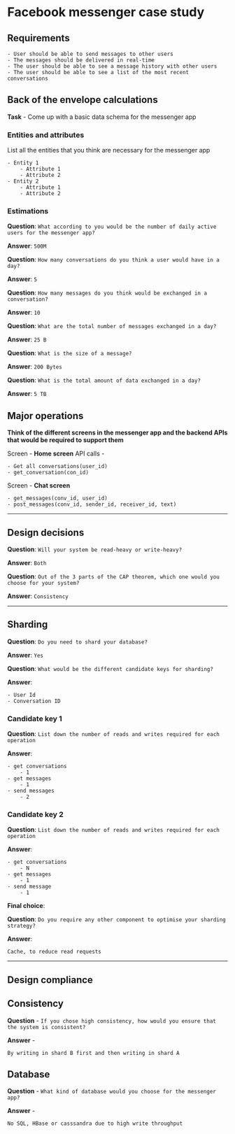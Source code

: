 # Facebook messenger case study

## Requirements

```
- User should be able to send messages to other users
- The messages should be delivered in real-time
- The user should be able to see a message history with other users
- The user should be able to see a list of the most recent conversations
```

## Back of the envelope calculations

**Task** - Come up with a basic data schema for the messenger app

### Entities and attributes

List all the entities that you think are necessary for the messenger app

```
- Entity 1
    - Attribute 1
    - Attribute 2
- Entity 2
    - Attribute 1
    - Attribute 2
```

### Estimations


**Question**: `What according to you would be the number of daily active users for the messenger app?`

**Answer**: `500M`

**Question**: `How many conversations do you think a user would have in a day?`

**Answer**: `5`

**Question**: `How many messages do you think would be exchanged in a conversation?`

**Answer**: `10`

**Question**: `What are the total number of messages exchanged in a day?`

**Answer**: `25 B`

**Question**: `What is the size of a message?`

**Answer**: `200 Bytes`

**Question**: `What is the total amount of data exchanged in a day?`

**Answer**: `5 TB`

## Major operations

**Think of the different screens in the messenger app and the backend APIs that would be required to support them**

Screen - **Home screen**
API calls - 
```
- Get all conversations(user_id)
- get_conversation(con_id)
```

Screen - **Chat screen**
```
- get_messages(conv_id, user_id)
- post_messages(conv_id, sender_id, receiver_id, text)
```
---
## Design decisions

**Question**: `Will your system be read-heavy or write-heavy?`

**Answer**: `Both`

**Question**: `Out of the 3 parts of the CAP theorem, which one would you choose for your system?`

**Answer**: `Consistency`

---
## Sharding

**Question**: `Do you need to shard your database?`

**Answer**: `Yes`

**Question**: `What would be the different candidate keys for sharding?`

**Answer**:
```
- User Id
- Conversation ID
```

### Candidate key 1

**Question**: `List down the number of reads and writes required for each operation`

**Answer**:
```
- get conversations
    - 1
- get messages
    - 1
- send messages
    - 2
```

### Candidate key 2

**Question**: `List down the number of reads and writes required for each operation`

**Answer**:
```
- get conversations
    - N
- get messages
    - 1
- send message
    - 1
```

**Final choice**: ` `

**Question**: `Do you require any other component to optimise your sharding strategy?`

**Answer**: 
```
Cache, to reduce read requests
```

---
## Design compliance

## Consistency
**Question** - `If you chose high consistency, how would you ensure that the system is consistent?`

**Answer** - 
```
By writing in shard B first and then writing in shard A
```

## Database

**Question** - `What kind of database would you choose for the messenger app?`

**Answer** - 
```
No SQL, HBase or casssandra due to high write throughput
```









